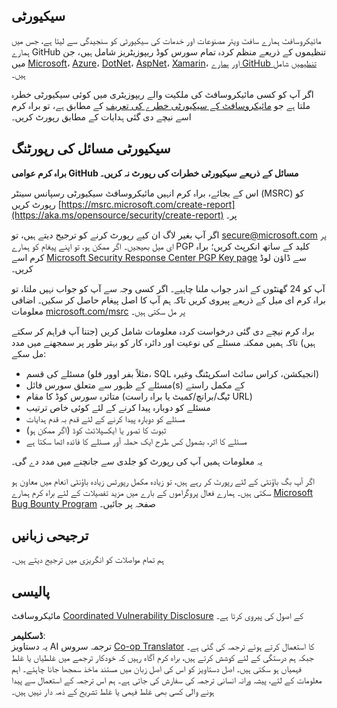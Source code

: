 <!--
CO_OP_TRANSLATOR_METADATA:
{
  "original_hash": "2d33a71bed73d6daee78e2d473ece975",
  "translation_date": "2025-05-19T12:09:18+00:00",
  "source_file": "SECURITY.md",
  "language_code": "ur"
}
-->
## سیکیورٹی

مائیکروسافٹ ہمارے سافٹ ویئر مصنوعات اور خدمات کی سیکیورٹی کو سنجیدگی سے لیتا ہے، جس میں ہمارے GitHub تنظیموں کے ذریعے منظم کردہ تمام سورس کوڈ ریپوزیٹریز شامل ہیں، جن میں [Microsoft](https://github.com/microsoft)، [Azure](https://github.com/Azure)، [DotNet](https://github.com/dotnet)، [AspNet](https://github.com/aspnet)، [Xamarin](https://github.com/xamarin)، اور [ہمارے GitHub تنظیمیں](https://opensource.microsoft.com/) شامل ہیں۔

اگر آپ کو کسی مائیکروسافٹ کی ملکیت والے ریپوزیٹری میں کوئی سیکیورٹی خطرہ ملتا ہے جو [مائیکروسافٹ کے سیکیورٹی خطرے کی تعریف](https://aka.ms/opensource/security/definition) کے مطابق ہے، تو براہ کرم اسے نیچے دی گئی ہدایات کے مطابق رپورٹ کریں۔

## سیکیورٹی مسائل کی رپورٹنگ

**براہ کرم عوامی GitHub مسائل کے ذریعے سیکیورٹی خطرات کی رپورٹ نہ کریں۔**

اس کے بجائے، براہ کرم انہیں مائیکروسافٹ سیکیورٹی رسپانس سینٹر (MSRC) کو رپورٹ کریں [https://msrc.microsoft.com/create-report](https://aka.ms/opensource/security/create-report) پر۔

اگر آپ بغیر لاگ ان کیے رپورٹ کرنے کو ترجیح دیتے ہیں، تو [secure@microsoft.com](mailto:secure@microsoft.com) پر ای میل بھیجیں۔ اگر ممکن ہو، تو اپنے پیغام کو ہمارے PGP کلید کے ساتھ انکرپٹ کریں؛ براہ کرم اسے [Microsoft Security Response Center PGP Key page](https://aka.ms/opensource/security/pgpkey) سے ڈاؤن لوڈ کریں۔

آپ کو 24 گھنٹوں کے اندر جواب ملنا چاہیے۔ اگر کسی وجہ سے آپ کو جواب نہیں ملتا، تو براہ کرم ای میل کے ذریعے پیروی کریں تاکہ ہم آپ کا اصل پیغام حاصل کر سکیں۔ اضافی معلومات [microsoft.com/msrc](https://aka.ms/opensource/security/msrc) پر مل سکتی ہیں۔

براہ کرم نیچے دی گئی درخواست کردہ معلومات شامل کریں (جتنا آپ فراہم کر سکتے ہیں) تاکہ ہمیں ممکنہ مسئلے کی نوعیت اور دائرہ کار کو بہتر طور پر سمجھنے میں مدد مل سکے:

  * مسئلے کی قسم (مثلاً بفر اوور فلو، SQL انجیکشن، کراس سائٹ اسکرپٹنگ وغیرہ)
  * مسئلے کے ظہور سے متعلق سورس فائل(s) کے مکمل راستے
  * متاثرہ سورس کوڈ کا مقام (ٹیگ/برانچ/کمیٹ یا براہ راست URL)
  * مسئلے کو دوبارہ پیدا کرنے کے لئے کوئی خاص ترتیب
  * مسئلے کو دوبارہ پیدا کرنے کے لئے قدم بہ قدم ہدایات
  * ثبوت کا تصور یا ایکسپلائٹ کوڈ (اگر ممکن ہو)
  * مسئلے کا اثر، بشمول کس طرح ایک حملہ آور مسئلے کا فائدہ اٹھا سکتا ہے

یہ معلومات ہمیں آپ کی رپورٹ کو جلدی سے جانچنے میں مدد دے گی۔

اگر آپ بگ باؤنٹی کے لئے رپورٹ کر رہے ہیں، تو زیادہ مکمل رپورٹس زیادہ باؤنٹی انعام میں معاون ہو سکتی ہیں۔ ہمارے فعال پروگراموں کے بارے میں مزید تفصیلات کے لئے براہ کرم ہمارے [Microsoft Bug Bounty Program](https://aka.ms/opensource/security/bounty) صفحہ پر جائیں۔

## ترجیحی زبانیں

ہم تمام مواصلات کو انگریزی میں ترجیح دیتے ہیں۔

## پالیسی

مائیکروسافٹ [Coordinated Vulnerability Disclosure](https://aka.ms/opensource/security/cvd) کے اصول کی پیروی کرتا ہے۔

**ڈسکلیمر**:  
یہ دستاویز AI ترجمہ سروس [Co-op Translator](https://github.com/Azure/co-op-translator) کا استعمال کرتے ہوئے ترجمہ کی گئی ہے۔ جبکہ ہم درستگی کے لئے کوشش کرتے ہیں، براہ کرم آگاہ رہیں کہ خودکار ترجمے میں غلطیاں یا غلط فہمیاں ہو سکتی ہیں۔ اصل دستاویز کو اس کی اصل زبان میں مستند ماخذ سمجھا جانا چاہئے۔ اہم معلومات کے لئے، پیشہ ورانہ انسانی ترجمہ کی سفارش کی جاتی ہے۔ ہم اس ترجمہ کے استعمال سے پیدا ہونے والی کسی بھی غلط فہمی یا غلط تشریح کے ذمہ دار نہیں ہیں۔